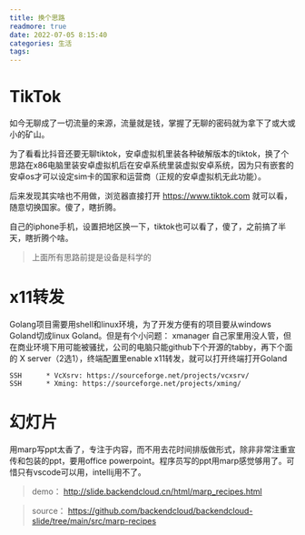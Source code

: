 ```yaml
---
title: 换个思路
readmore: true
date: 2022-07-05 8:15:40
categories: 生活
tags:
---
```


# TikTok

如今无聊成了一切流量的来源，流量就是钱，掌握了无聊的密码就为拿下了或大或小的矿山。

为了看看比抖音还要无聊tiktok，安卓虚拟机里装各种破解版本的tiktok，换了个思路在x86电脑里装安卓虚拟机后在安卓系统里装虚拟安卓系统，因为只有嵌套的安卓os才可以设定sim卡的国家和运营商（正规的安卓虚拟机无此功能）。

后来发现其实啥也不用做，浏览器直接打开 https://www.tiktok.com 就可以看，随意切换国家。傻了，瞎折腾。

自己的iphone手机，设置把地区换一下，tiktok也可以看了，傻了，之前搞了半天，瞎折腾个啥。

> 上面所有思路前提是设备是科学的



# x11转发

Golang项目需要用shell和linux环境，为了开发方便有的项目要从windows Goland切成linux Goland。但是有个小问题：
xmanager 自己家里用没人管，但在商业环境下用可能被骚扰，公司的电脑只能github下个开源的tabby，再下个面的 X server（2选1），终端配置里enable x11转发，就可以打开终端打开Goland

    SSH      * VcXsrv: https://sourceforge.net/projects/vcxsrv/
    SSH      * Xming: https://sourceforge.net/projects/xming/



# 幻灯片

用marp写ppt太香了，专注于内容，而不用去花时间排版做形式，除非非常注重宣传和包装的ppt，要用office powerpoint。程序员写的ppt用marp感觉够用了。可惜只有vscode可以用，intellij用不了。

> demo： http://slide.backendcloud.cn/html/marp_recipes.html

> source： https://github.com/backendcloud/backendcloud-slide/tree/main/src/marp-recipes

